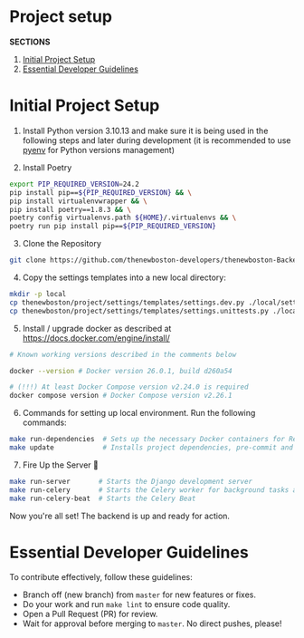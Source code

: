 # Project setup

**SECTIONS**
1. [Initial Project Setup](#initial-project-setup)
2. [Essential Developer Guidelines](#essential-developer-guidelines) 


# Initial Project Setup

1. Install Python version 3.10.13 and make sure it is being used in the following steps and later during development
   (it is recommended to use [pyenv](https://github.com/pyenv/pyenv) for Python versions management)

2. Install Poetry

```bash
export PIP_REQUIRED_VERSION=24.2
pip install pip==${PIP_REQUIRED_VERSION} && \
pip install virtualenvwrapper && \
pip install poetry==1.8.3 && \
poetry config virtualenvs.path ${HOME}/.virtualenvs && \
poetry run pip install pip==${PIP_REQUIRED_VERSION}
```

3. Clone the Repository

```bash
git clone https://github.com/thenewboston-developers/thenewboston-Backend.git
```

4. Copy the settings templates into a new local directory:

```bash
mkdir -p local
cp thenewboston/project/settings/templates/settings.dev.py ./local/settings.dev.py
cp thenewboston/project/settings/templates/settings.unittests.py ./local/settings.unittests.py
```

5. Install / upgrade docker as described at https://docs.docker.com/engine/install/
```bash
# Known working versions described in the comments below 

docker --version # Docker version 26.0.1, build d260a54

# (!!!) At least Docker Compose version v2.24.0 is required
docker compose version # Docker Compose version v2.26.1
```

6. Commands for setting up local environment. Run the following commands:

```bash
make run-dependencies  # Sets up the necessary Docker containers for Redis and PostgreSQL
make update            # Installs project dependencies, pre-commit and applies database migrations
```

7. Fire Up the Server 🚀

```bash
make run-server       # Starts the Django development server
make run-celery       # Starts the Celery worker for background tasks and LLM chatbot
make run-celery-beat  # Starts the Celery Beat
```

Now you're all set! The backend is up and ready for action.


# Essential Developer Guidelines

To contribute effectively, follow these guidelines:

- Branch off (new branch) from `master` for new features or fixes.
- Do your work and run `make lint` to ensure code quality.
- Open a Pull Request (PR) for review.
- Wait for approval before merging to `master`. No direct pushes, please!

